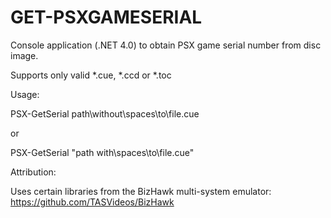 # GET-PSXGAMESERIAL
Console application (.NET 4.0) to obtain PSX game serial number from disc image.

Supports only valid *.cue, *.ccd or *.toc


Usage: 

PSX-GetSerial path\without\spaces\to\file.cue

or

PSX-GetSerial "path with\spaces\to\file.cue"


Attribution:

Uses certain libraries from the BizHawk multi-system emulator:  https://github.com/TASVideos/BizHawk
